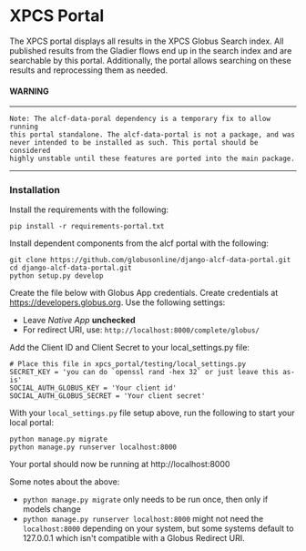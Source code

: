 # XPCS Portal

The XPCS portal displays all results in the XPCS Globus Search index.
All published results from the Gladier flows end up in the search index
and are searchable by this portal. Additionally, the portal allows searching
on these results and reprocessing them as needed.

#### WARNING
- - - -
    Note: The alcf-data-poral dependency is a temporary fix to allow running
    this portal standalone. The alcf-data-portal is not a package, and was
    never intended to be installed as such. This portal should be considered
    highly unstable until these features are ported into the main package.
- - - -


### Installation

Install the requirements with the following: 

```
pip install -r requirements-portal.txt
```

Install dependent components from the alcf portal with the following:

```
git clone https://github.com/globusonline/django-alcf-data-portal.git
cd django-alcf-data-portal.git
python setup.py develop
```

Create the file below with Globus App credentials. Create credentials at
https://developers.globus.org. Use the following settings:

 * Leave *Native App* **unchecked**
 * For redirect URI, use: `http://localhost:8000/complete/globus/`

Add the Client ID and Client Secret to your local_settings.py file:
```
# Place this file in xpcs_portal/testing/local_settings.py
SECRET_KEY = 'you can do `openssl rand -hex 32` or just leave this as-is'
SOCIAL_AUTH_GLOBUS_KEY = 'Your client id'
SOCIAL_AUTH_GLOBUS_SECRET = 'Your client secret'
```

With your `local_settings.py` file setup above, run the following to start
your local portal:

```
python manage.py migrate
python manage.py runserver localhost:8000
```

Your portal should now be running at http://localhost:8000

Some notes about the above:
* `python manage.py migrate` only needs to be run once, then only if models change
* `python manage.py runserver localhost:8000` might not need the `localhost:8000` 
depending on your system, but some systems default to 127.0.0.1 which isn't compatible
with a Globus Redirect URI.